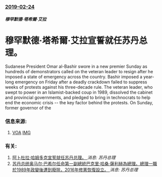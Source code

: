### [2019-02-24](/news/2019/02/24/index.md)

##### 穆罕默德·塔希爾·艾拉
# 穆罕默德·塔希爾·艾拉宣誓就任苏丹总理。 

Sudanese President Omar al-Bashir swore in a new premier Sunday as hundreds of demonstrators called on the veteran leader to resign after he imposed a state of emergency across the country. Bashir imposed a year-long emergency on Friday after a deadly crackdown failed to suppress weeks of protests against his three-decade rule. The veteran leader, who swept to power in an Islamist-backed coup in 1989, dissolved the cabinet and provincial governments, and pledged to bring in technocrats to help end the economic crisis -- the key factor behind the protests. On Sunday, former governor of the


### 信息来源:

1. [VOA](https://www.voanews.com/a/sudan-pm-sworn-in-as-protesters-rally-against-emergency/4801854.html) [IMG](https://media.voltron.voanews.com/Drupal/01live-166/2019-04/616D3C9C-053B-4F0C-84C3-142C345FB22F.jpg)

### 有关:

1. [阿卜杜拉·哈姆多克宣誓就任苏丹总理。 ](/zh/news/2019/08/21/阿卜杜拉-哈姆多克宣誓就任苏丹总理.md) _消息: 苏丹总理_
2. [苏丹总统奥马尔·巴希尔任命第一副總統巴克里·哈桑·薩利赫為總理。總理一職於1989年政變後遭到廢除，2016年修憲恢復設立。 ](/zh/news/2017/03/1/苏丹总统奥马尔-巴希尔任命第一副總統巴克里-哈桑-薩利赫為總理-總理一職於1989年政變後遭到廢除-2016年修憲恢復設.md) _消息: 苏丹总理_
